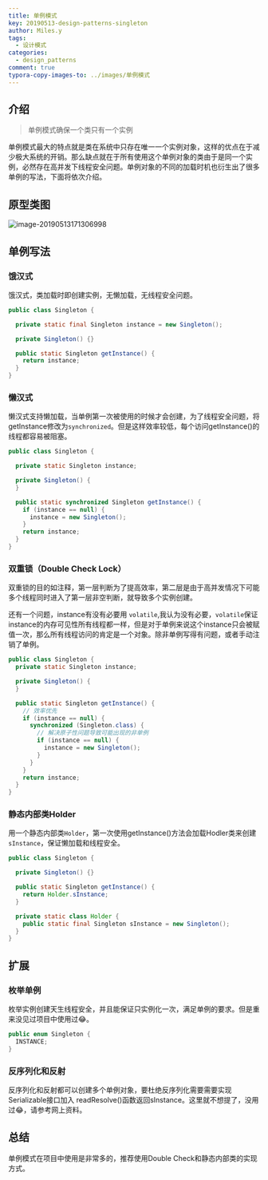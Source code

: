 ```yaml
---
title: 单例模式
key: 20190513-design-patterns-singleton
author: Miles.y
tags:
  - 设计模式
categories:
  - design_patterns
comment: true
typora-copy-images-to: ../images/单例模式
---
```


## 介绍

> 单例模式确保一个类只有一个实例

单例模式最大的特点就是类在系统中只存在唯一一个实例对象，这样的优点在于减少极大系统的开销。那么缺点就在于所有使用这个单例对象的类由于是同一个实例，必然存在高并发下线程安全问题。单例对象的不同的加载时机也衍生出了很多单例的写法，下面将依次介绍。

## 原型类图

![image-20190513171306998]({{site.url}}/images/单例模式/image-20190513171306998.png)

## 单例写法

### 饿汉式

饿汉式，类加载时即创建实例，无懒加载，无线程安全问题。

```java
public class Singleton {

  private static final Singleton instance = new Singleton();

  private Singleton() {}

  public static Singleton getInstance() {
    return instance;
  }
}
```
### 懒汉式

懒汉式支持懒加载，当单例第一次被使用的时候才会创建，为了线程安全问题，将getInstance修改为`synchronized`。但是这样效率较低，每个访问getInstance()的线程都容易被阻塞。

```java
public class Singleton {

  private static Singleton instance;

  private Singleton() {
  }

  public static synchronized Singleton getInstance() {
    if (instance == null) {
      instance = new Singleton();
    }
    return instance;
  }
}
```

### 双重锁（Double Check Lock）

双重锁的目的如注释，第一层判断为了提高效率，第二层是由于高并发情况下可能多个线程同时进入了第一层非空判断，就导致多个实例创建。

还有一个问题，instance有没有必要用 `volatile`,我认为没有必要，`volatile`保证instance的内存可见性所有线程都一样，但是对于单例来说这个instance只会被赋值一次，那么所有线程访问的肯定是一个对象。除非单例写得有问题，或者手动注销了单例。

```java
public class Singleton {
  private static Singleton instance;

  private Singleton() {
  }

  public static Singleton getInstance() {
    // 效率优先
    if (instance == null) {
      synchronized (Singleton.class) {
        // 解决原子性问题导致可能出现的非单例
        if (instance == null) {
          instance = new Singleton();
        }
      }
    }
    return instance;
  }
}
```

### 静态内部类Holder

用一个静态内部类`Holder`，第一次使用getInstance()方法会加载Hodler类来创建`sInstance`，保证懒加载和线程安全。

```java
public class Singleton {

  private Singleton() {}

  public static Singleton getInstance() {
    return Holder.sInstance;
  }

  private static class Holder {
    public static final Singleton sInstance = new Singleton();
  }
}
```

## 扩展

### 枚举单例

枚举实例创建天生线程安全，并且能保证只实例化一次，满足单例的要求。但是重来没见过项目中使用过:joy:。

```java
public enum Singleton {
  INSTANCE;
}
```

### 反序列化和反射

反序列化和反射都可以创建多个单例对象，要杜绝反序列化需要需要实现 Serializable接口加入 readResolve()函数返回sInstance。这里就不想提了，没用过:joy:，请参考网上资料。

## 总结

单例模式在项目中使用是非常多的，推荐使用Double Check和静态内部类的实现方式。